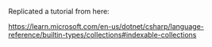 Replicated a tutorial from here:

https://learn.microsoft.com/en-us/dotnet/csharp/language-reference/builtin-types/collections#indexable-collections

